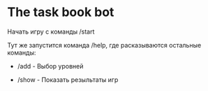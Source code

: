 # The task book bot

Начать игру с команды /start

Тут же запустится команда /help, где расказываются остальные команды:


* /add - Выбор уровней

* /show - Показать резыльтаты игр